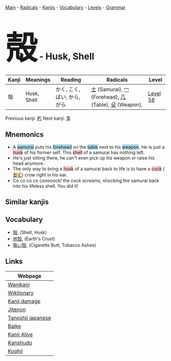 <style> bigfont {font-size: 100px}</style>
[Main](../index.md) -
[Radicals](../radicals.md) -
[Kanjis](../kanjis.md) -
[Vocabulary](../vocabulary.md) -
[Levels](../levels.md) -
[Grammar](../grammar.md)
# <bigfont> 殻</bigfont> - Husk, Shell 

| Kanji | Meanings | Reading | Radicals | Level |
| --- | --- | --- | --- | --- |
| 殻 | Husk, Shell | かく, こく, ばい, から, がら | [士](../radicals/士.md) (Samurai), [冖](../radicals/冖.md) (Forehead), [几](../radicals/几.md) (Table), [殳](../radicals/殳.md) (Weapon),  | [Level 58](../levels/wk_level58.md) |

Previous kanji: [朽](朽.md) Next kanji: [享](享.md) 

## Mnemonics
 * A <span style="background-color:#ADD8E6"> samurai</span> puts his <span style="background-color:#ADD8E6"> forehead</span> on the <span style="background-color:#ADD8E6"> table</span> next to his <span style="background-color:#ADD8E6"> weapon</span>. He is just a <span style="background-color:#ffcccb"> husk</span> of his former self. This <span style="background-color:#ffcccb"> shell</span> of a samurai has nothing left.
* He's just sitting there, he can't even pick up his weapon or raise his head anymore.
* The only way to bring a <span style="background-color:#ffcccb"> husk</span> of a samurai back to life is to have a <span style="background-color:#ffcccb"> cock</span> (<span style="background-color:#fed8b1"> [かく](https://jisho.org/search/かく)</span>) crow right in his ear.
* Co co co co cooooock! the cock screams, shocking the samurai back into his lifeless shell. You did it!


## Similar kanjis
 


## Vocabulary
 * [殻](../vocabulary/殻.md), (Shell, Husk)
* [地殻](../vocabulary/殻.md), (Earth's Crust)
* [吸い殻](../vocabulary/殻.md), (Cigarette Butt, Tobacco Ashes)



## Links 

| Webpage |
| --- |
| [Wanikani          ](https://www.wanikani.com/kanji/殻) |
| [Wiktionary        ](https://en.wiktionary.org/wiki/殻) |
| [Kanji damage      ](http://www.kanjidamage.com/kanji/search?utf8=✓&q=殻) |
| [Jitenon           ](https://jitenon.com/kanji/殻) |
| [Tanoshii japanese ](https://www.tanoshiijapanese.com/dictionary/kanji.cfm?k=殻) |
| [Baike             ](https://baike.baidu.com/item/殻) |
| [Kanji Alive       ](https://app.kanjialive.com/殻) |
| [Kanshudo          ](https://www.kanshudo.com/searchmn?q=殻) |
| [Koohii            ](https://kanji.koohii.com/study/kanji/殻) |
